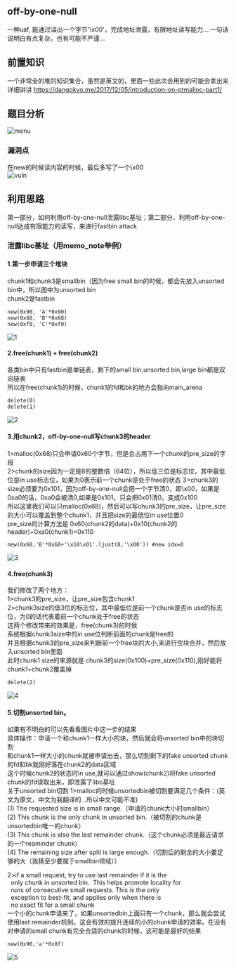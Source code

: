 ## off-by-one-null
一种uaf, 能通过溢出一个字节'\x00'，完成地址泄露，有限地址读写能力....一句话说明白有点复杂，也有可能不严谨...<br>
## 前置知识
一个非常全的堆的知识集合，虽然是英文的，里面一些此次会用到的可能会拿出来详细讲讲 https://dangokyo.me/2017/12/05/introduction-on-ptmalloc-part1/
## 题目分析
![menu](img/menu.PNG)
### 漏洞点
在new的时候读内容的时候，最后多写了一个\x00<br>
![vuln](img/vuln.PNG)
## 利用思路
第一部分，如何利用off-by-one-null泄露libc基址；第二部分，利用off-by-one-null达成有限能力的读写，来进行fastbin attack
### 泄露libc基址（用memo_note举例）
#### 1.第一步申请三个堆块
chunk1和chunk3是smallbin（因为free small bin的时候，都会先放入unsorted bin中，所以图中为unsorted bin<br>
chunk2是fastbin<br>
```
new(0x90, 'A'*0x90)
new(0x68, 'B'*0x68)
new(0xf0, 'C'*0xf0)
```
![1](img/1.PNG)<br>

#### 2.free(chunk1) + free(chunk2)
各类bin中只有fastbin是单链表，剩下的small bin,unsorted bin,large bin都是双向链表<br>
所以在free(chunk1)的时候，chunk1的fd和bk的地方会指向main_arena<br>
```
delete(0)
delete(1)
```
![2](img/2.PNG)<br>

#### 3.用chunk2，off-by-one-null写chunk3的header
1>malloc(0x68)只会申请0x60个字节，但是会占用下一个chunk的pre_size的字段<br>
2>chunk的size因为一定是8的整数倍（64位），所以低三位是标志位，其中最低位是in use标志位，如果为0表示前一个chunk是处于free的状态
3>chunk3的size必须要为0x101，因为off-by-one-null会把一个字节清0，即\x00，如果是0xa0的话，0xa0会被清0,如果是0x101，只会把0x01清0，变成0x100<br>
所以这里我们可以只malloc(0x68)，然后可以写chunk3的pre_size，让pre_size的大小可以覆盖到整个chunk1，并且把size的最低位in use位置0<br>
pre_size的计算方法是 0x60(chunk2的data)+0x10(chunk2的header)+0xa0(chunk1)=0x110<br>
```
new(0x68,'B'*0x60+'\x10\x01'.ljust(8,'\x00')) #new idx=0
```
![3](img/3.PNG)<br>

#### 4.free(chunk3)
我们修改了两个地方：<br>
1>chunk3的pre_size，让pre_size包含chunk1<br>
2>chunk3size的低3位的标志位，其中最低位是前一个chunk是否in use的标志位，为0的话代表着前一个chunk处于free的状态<br>
这两个修改带来的效果是，free(chunk3)的时候<br>
系统根据chunk3size中的in use位判断前面的chunk是free的<br>
并且根据chunk3的pre_size来判断前一个free块的大小,来进行空块合并，然后放入unsorted bin里面<br>
此时chunk1 size的来源就是 chunk3的size(0x100)+pre_size(0x110),刚好能将chunk1+chunk2覆盖掉
```
delete(2)
```
![4](img/4.PNG)<br>

#### 5.切割unsorted bin。
如果有不明白的可以先看看图片中这一步的结果<br>
具体操作：申请一个和chunk1一样大小的块，然后就会将unsorted bin中的块切割<br>
和chunk1一样大小的chunk就被申请出去，那么切割剩下的fake unsorted chunk的fd和bk就刚好落在chunk2的data区域<br>
这个时候chunk2的状态时in use,就可以通过show(chunk2)将fake unsorted chunk的fd读取出来，即泄露了libc基址<br>
关于unsorted bin切割
1>malloc的时候unsortedbin被切割要满足几个条件：(英文为原文，中文为我翻译的...所以中文可能不准)<br>
(1) The requested size is in small range.（申请的chunk大小时smallbin）<br>
(2) This chunk is the only chunk in unsorted bin.（被切割的chunk是unsortedbin唯一的chunk）<br>
(3) This chunk is also the last remainder chunk.（这个chunk必须是最近请求的一个reaminder chunk）<br>
(4) The remaining size after split is large enough.（切割后的剩余的大小要足够的大（我猜至少要属于smallbin领域））<br>

2>if a small request, try to use last remainder if it is the<br>
  only chunk in unsorted bin.  This helps promote locality for<br>
  runs of consecutive small requests. This is the only<br>
  exception to best-fit, and applies only when there is<br>
  no exact fit for a small chunk<br>
一个小的chunk申请来了，如果unsortedbin上面只有一个chunk，那么就会尝试使用last remainder机制。这会有效的提升连续的小的chunk申请的效率。在没有对申请的small chunk有完全合适的chunk的时候，这可能是最好的结果
```
new(0x90,'a'*0x8f)
```
![5](img/5.PNG)<br>



